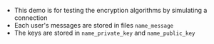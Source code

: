 - This demo is for testing the encryption algorithms by simulating a connection
- Each user's messages are stored in files `name_message`
- The keys are stored in `name_private_key` and `name_public_key`
